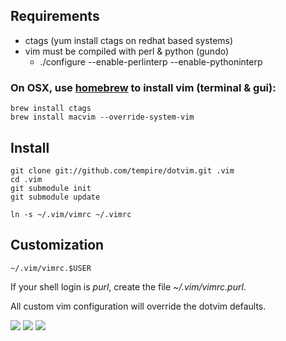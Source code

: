## Requirements
- ctags (yum install ctags on redhat based systems)
- vim must be compiled with perl & python (gundo)
  - ./configure --enable-perlinterp --enable-pythoninterp

### On OSX, use <a href="http://mxcl.github.com/homebrew/">homebrew</a> to install vim (terminal & gui):

    brew install ctags
    brew install macvim --override-system-vim

## Install

    git clone git://github.com/tempire/dotvim.git .vim
    cd .vim
    git submodule init
    git submodule update

    ln -s ~/.vim/vimrc ~/.vimrc

## Customization

    ~/.vim/vimrc.$USER

If your shell login is *purl*, create the file *~/.vim/vimrc.purl*.

All custom vim configuration will override the dotvim defaults.

<img src="http://images.tempi.re/dotvim_screenshot_1_for_github_readme_2012-08-06-20120806-190319.jpg" />

<img src="http://images.tempi.re/dotvim_screenshot_2_for_github_readme_2012-08-06-20120806-185109.jpg" />

<img src="http://images.tempi.re/dotvim_screenshot_3_for_github_readme-20120806-185308.jpg" />
